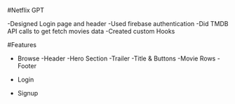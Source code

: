 #Netflix GPT

-Designed Login page and header
-Used firebase authentication
-Did TMDB API calls to get fetch movies data
-Created custom Hooks 

#Features

- Browse
    -Header
    -Hero Section
        -Trailer
        -Title & Buttons
        -Movie Rows
    -Footer

- Login
- Signup
    
